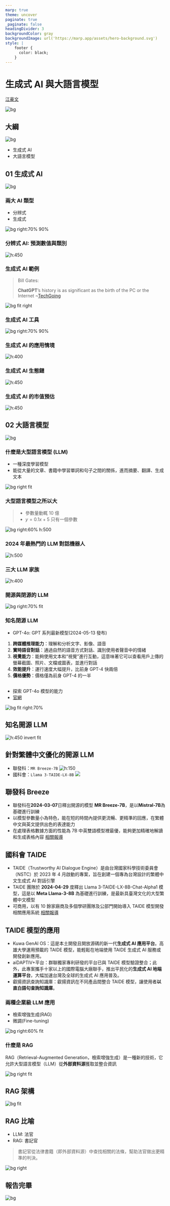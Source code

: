 ```yaml
---
marp: true
theme: uncover
paginate: true
_paginate: false
headingDivider: 3
backgroundColor: gray
backgroundImage: url('https://marp.app/assets/hero-background.svg')
style: |
    footer {
      color: black;
    }
---
```


<!-- _color: white -->

# <!-- fit --> 生成式 AI 與大語言模型

[江豪文](https://bit.ly/4fL1hX0)

![bg](https://www.unite.ai/wp-content/uploads/2024/01/Generative-AI-to-AGI.png)

## 大綱

<!-- _color: white -->
<!-- _style: ul li { font-size: 50px; } -->

![bg](https://media.istockphoto.com/id/1469875556/video/4k-abstract-lines-background-loopable.jpg?s=640x640&k=20&c=oRhmLOFm1rQPZQSQrUqnd8eRd8LsoGLmiQS7nMIh-MU=)

-   生成式 AI
-   大語言模型

## 01 生成式 AI

<!-- _footer: "" -->
<!-- _color: white -->

![bg](https://media.licdn.com/dms/image/D4E12AQHmt2HavWsIoQ/article-cover_image-shrink_720_1280/0/1697380698315?e=2147483647&v=beta&t=nxMyxvVygfMhi3TSsv_8UCsSQykVDA77ps2rjAA4_ko)

### <!-- fit --> 兩大 AI 類型

<!-- footer: "01 > 生成式 AI" -->

-   分辨式
-   生成式

![bg right:70% 90%](https://dce0qyjkutl4h.cloudfront.net/wp-content/uploads/2023/06/generative-ai-benefits.png)

### 分辨式 AI: 預測數值與類別

![h:450](https://media.licdn.com/dms/image/D5612AQHleCueKC_lww/article-cover_image-shrink_600_2000/0/1677785069046?e=2147483647&v=beta&t=C6GRtT_VWW1c-WkYggBLllLx6Zxor1sSrM9lMW9FGdA)

### 生成式 AI 範例

> Bill Gates:
>
> **ChatGPT**’s history is as significant as the birth of the PC or the Internet ~[TechGoing](https://www.techgoing.com/bill-gates-chatgpts-history-is-as-significant-as-the-birth-of-the-pc-or-the-internet/)

![bg fit right](https://i.insider.com/63dbc9bc0a08ae0018a67757?width=1300&format=jpeg&auto=webp)

### 生成式 AI 工具

![bg right:70% 90%](https://images.prismic.io/turing/6566f9d7531ac2845a256bf8_Generative_AI_Tools_d0e9aff9a5.webp?auto=format,compress)

### 生成式 AI 的應用情境

![h:400](https://www.solulab.com/wp-content/uploads/2023/07/use-case-1536x863.jpg)

### 生成式 AI 生態鏈

![h:450](https://www.digitimes.com.tw/report/special_report/specialreport_20230410_8.png)

### 生成式 AI 的市值預估

![h:450](https://substackcdn.com/image/fetch/f_auto,q_auto:good,fl_progressive:steep/https%3A%2F%2Fsubstack-post-media.s3.amazonaws.com%2Fpublic%2Fimages%2F70b2dc14-043d-4c4e-ab92-8a124e3ee1f7_1200x900.png)

## 02 大語言模型

<!-- _footer: "" -->
<!-- _color: white -->

![bg](https://media.licdn.com/dms/image/D4D12AQEMLCtqvbBAKQ/article-cover_image-shrink_720_1280/0/1707217131110?e=2147483647&v=beta&t=ef1xjQ2h-zTAFU5RJ-3Tqx0rDRpC883UrCFhuPWA55o)

### <!-- fit --> 什麼是大型語言模型 (LLM)

<!-- footer: "02 > 大語言模型" -->

-   一種深度學習模型
-   能從大量的文章、書籍中學習單詞和句子之間的關係，進而摘要、翻譯、生成文本

![bg right fit](<https://www.investopedia.com/thmb/ulGrKT5WnVclGMOgQQVe65OtmeI=/1500x0/filters:no_upscale():max_bytes(150000):strip_icc()/large-language-model-7563532-final-9e350e9fa02d4685887aa061af7a2de2.png>)

### <!-- fit --> 大型語言模型之所以大

> -   參數量動輒 10 億
>     </br>
> -   $y = 0.1x + 5$ 只有一個參數

![bg right:60% h:500](https://www.marktechpost.com/wp-content/uploads/2023/10/Screenshot-2023-10-15-at-4.25.57-PM.png)

### 2024 年最熱門的 LLM 對話機器人

![h:500](https://imageio.forbes.com/specials-images/imageserve/65820a6a9a59f0cda2f253c2/0x0.jpg?format=jpg&height=900&width=1600&fit=bounds)

### 三大 LLM 家族

![h:400](https://arxiv.org/html/2402.06196v2/x3.png)

### <!-- fit --> 開源與閉源的 LLM

![bg right:70% fit](https://substackcdn.com/image/fetch/f_auto,q_auto:good,fl_progressive:steep/https%3A%2F%2Fsubstack-post-media.s3.amazonaws.com%2Fpublic%2Fimages%2F6bca1171-adab-4c13-92f9-d5e0cf45f044_940x788.png)

### 知名閉源 LLM

-   GPT-4o: GPT 系列最新模型(2024-05-13 發布)

1. **跨媒體推理能力**：理解和分析文字、影像、語音
2. **實時語音對話**：通過自然的語音方式對話、識別使用者聲音中的情緒
3. **視覺能力**：能夠使用文本和“視覺”進行互動，這意味著它可以查看用戶上傳的螢幕截圖、照片、文檔或圖表，並進行對話
4. **效能提升**：運行速度大幅提升，比前身 GPT-4 快兩倍
5. **價格優勢**：價格僅為前身 GPT-4 的一半

##

-   探索 GPT-4o 模型的能力
-   [官網](https://openai.com/index/hello-gpt-4o/)

![bg fit right:70%](https://img0.utuku.imgcdc.com/650x0/news/20240514/ffb678cb-0ef1-47bc-895d-00cf49e33632.jpg)

## 知名開源 LLM

![h:450 invert fit](https://blog.n8n.io/content/images/2023/11/Artboard-12-copy-3-8--1-.png)

## 針對繁體中文優化的開源 LLM

-   聯發科：`MR Breeze-7B`
    ![h:150](https://i2.kknews.cc/5tKmWasLJExheahbAV49j13VF-UJH3nDjnvb5w/0.jpg)
-   國科會：`Llama 3-TAIDE-LX-8B`
    ![](https://www.nstc.gov.tw/assets/footer-logo-484f234e56d83a29555951b7afbe7cc3.svg)

## 聯發科 Breeze

-   聯發科在**2024-03-07**日釋出開源的模型 **MR Breeze-7B**，是以**Mistral-7B**為基礎進行訓練
-   以模型參數量小為特色，能在短的時間內提供更流暢、更精準的回應，在繁體中文與英文提供出色的表達能力
-   在處理表格數據方面的性能為 7B 中英雙語模型裡最優，能夠更加精確地解讀和生成表格內容
    [相關報導](https://www.mediatek.tw/blog/mediatek-research-breeze-7b)

## 國科會 TAIDE

-   TAIDE（Trustworthy AI Dialogue Engine）是由台灣國家科學技術委員會（NSTC）於 2023 年 4 月啟動的專案，旨在創建一個專為台灣設計的繁體中文生成式 AI 對話引擎
-   TAIDE 團隊於 **2024-04-29** 度釋出 Llama 3-TAIDE-LX-8B-Chat-Alpha1 模型，這是以 **Meta Llama-3-8B** 為基礎進行訓練，是最新具臺灣文化的大型繁體中文模型
-   可商用，以有 10 餘家廠商及多個學研團隊及公部門開始導入 TAIDE 模型開發相關應用系統
    [相關報導](https://taide.tw/index/newsList/newsDetail/4b1141818f1a6445018f28a0cc793b08)

## TAIDE 模型的應用

-   Kuwa GenAI OS：這是本土開發且開放源碼的新一代**生成式 AI 應用平台**。高雄大學運用預載的 TAIDE 模型，能輕鬆在地端使用 TAIDE 生成式 AI 服務或開發創新應用。
-   aiDAPTIV+平台：群聯獨家專利研發的平台已與 TAIDE 模型驗證整合；此外，此專案攜手十家以上的國際電腦大廠聯手，推出平民化的**生成式 AI 地端運算平台**，大幅加速台灣及全球的生成式 AI 應用普及。
-   叡揚資訊查詢知識庫：叡揚資訊在不同產品間整合 TAIDE 模型，讓使用者**以直白語句查詢知識庫**。

### <!-- fit --> 兩種企業級 LLM 應用

-   檢索增強生成(RAG)
-   微調(Fine-tuning)

![bg right:60% fit](https://media.licdn.com/dms/image/D4D12AQGZcusqxKrE9A/article-cover_image-shrink_720_1280/0/1704984854697?e=2147483647&v=beta&t=itnXc_cuSvskvMCSSJo9MUVXQ4vXscozsJV8vJT3rpc)

### 什麼是 RAG

RAG（Retrieval-Augmented Generation，檢索增強生成）是一種新的技術，它允許大型語言模型（LLM）從**外部資料源**獲取並整合資訊

![bg right  fit](https://blogs.nvidia.com/wp-content/uploads/2023/11/Retrieval-Augmented-Generation-RAG-KV-1.jpg)

## RAG 架構

<!-- _footer: "" -->
<!-- _color: red -->

![bg fit](https://gradientflow.com/wp-content/uploads/2023/10/newsletter87-RAG-simple.png)

## RAG 比喻

-   LLM: 法官
-   RAG: 書記官

> 書記官從法律書籍（即外部資料源）中查找相關的法條，幫助法官做出更精準的判決。

![bg right](https://img.freepik.com/premium-photo/robot-writing-book-realistic-style-home-background-ai-technology-background-artificial-intelligence-creative-design-futuristic-technology-online-business_155807-11155.jpg)

## 報告完畢

<!-- footer: "" -->

![bg](https://imgscf.slidemembers.com/docs/1/1/827/rise_of_robots_best_powerpoint_presentation_826709.jpg)
